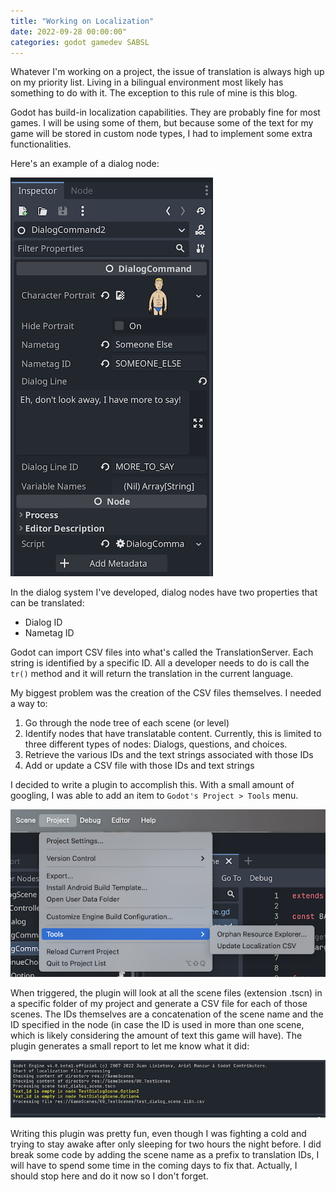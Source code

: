 ```yaml
---
title: "Working on Localization"
date: 2022-09-28 00:00:00"
categories: godot gamedev SABSL
---
```


Whatever I'm working on a project, the issue of translation is always high up on my priority list. Living in a bilingual environment most likely has something to do with it. The exception to this rule of mine is this blog. 

Godot has build-in localization capabilities. They are probably fine for most games. I will be using some of them, but because some of the text for my game will be stored in custom node types, I had to implement some extra functionalities. 

Here's an example of a dialog node:

![Dialog In Progress](/assets/images/20221001_01.png)

In the dialog system I've developed, dialog nodes have two properties that can be translated:
- Dialog ID
- Nametag ID

Godot can import CSV files into what's called the TranslationServer. Each string is identified by a specific ID. All a developer needs to do is call the `tr()` method and it will return the translation in the current language.

My biggest problem was the creation of the CSV files themselves. I needed a way to:
1. Go through the node tree of each scene (or level)
2. Identify nodes that have translatable content. Currently, this is limited to three different types of nodes: Dialogs, questions, and choices. 
3. Retrieve the various IDs and the text strings associated with those IDs
3. Add or update a CSV file with those IDs and text strings

I decided to write a plugin to accomplish this. With a small amount of googling, I was able to add an item to `Godot's Project > Tools` menu. 

![Dialog In Progress](/assets/images/20221001_02.png)

When triggered, the plugin will look at all the scene files (extension .tscn) in a specific folder of my project and generate a CSV file for each of those scenes. The IDs themselves are a concatenation of the scene name and the ID specified in the node (in case the ID is used in more than one scene, which is likely considering the amount of text this game will have). The plugin generates a small report to let me know what it did:

![Dialog In Progress](/assets/images/20221001_03.png)

Writing this plugin was pretty fun, even though I was fighting a cold and trying to stay awake after only sleeping for two hours the night before. I did break some code by adding the scene name as a prefix to translation IDs, I will have to spend some time in the coming days to fix that. Actually, I should stop here and do it now so I don't forget.

